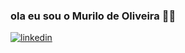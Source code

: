 ### ola eu sou o Murilo de Oliveira ✌🏿

[![linkedin](https://img.shields.io/badge/Gmail-D14836?style=for-the-badge&logo=gmail&logoColor=white)](murilosantoslira06@gmail.com)


